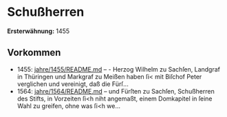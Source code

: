 # Schußherren

**Ersterwähnung:** 1455

## Vorkommen
- 1455: [jahre/1455/README.md](../jahre/1455/README.md) – - Herzog Wilhelm zu Sachſen, Landgraf in Thüringen
und Markgraf zu Meißen haben ſi< mit Biſchof Peter
verglichen und vereinigt, daß die Fürſ...
- 1564: [jahre/1564/README.md](../jahre/1564/README.md) – und Fürſten zu Sachſen, Schußherren des Stifts,
in Vorzeiten ſi<h niht angemaßt, einem Domkapitel in
ſeine Wahl zu greifen, ohne was ſi<h we...

